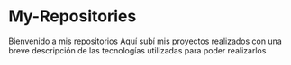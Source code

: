 # My-Repositories

Bienvenido a mis repositorios
Aquí subí mis proyectos realizados con una breve descripción de las tecnologías utilizadas para poder realizarlos
